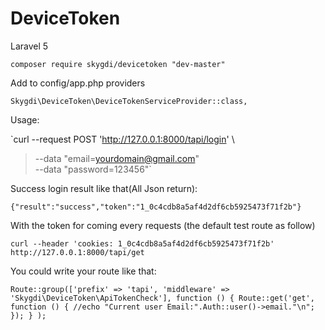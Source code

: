 # DeviceToken
Laravel 5 

`composer require skygdi/devicetoken "dev-master"` 

Add to config/app.php providers

`Skygdi\DeviceToken\DeviceTokenServiceProvider::class,`


Usage:

`curl --request POST 'http://127.0.0.1:8000/tapi/login' \
> --data "email=yourdomain@gmail.com" \
> --data "password=123456"`

Success login result like that(All Json return):

`{"result":"success","token":"1_0c4cdb8a5af4d2df6cb5925473f71f2b"}`

With the token for coming every requests (the default test route as follow)

`curl --header 'cookies: 1_0c4cdb8a5af4d2df6cb5925473f71f2b' http://127.0.0.1:8000/tapi/get`

You could write your route like that:

`
Route::group(['prefix' => 'tapi', 'middleware' => 'Skygdi\DeviceToken\ApiTokenCheck'], function () {
	    Route::get('get', function () {
		    //echo "Current user Email:".Auth::user()->email."\n";
		});
	}
);
`






